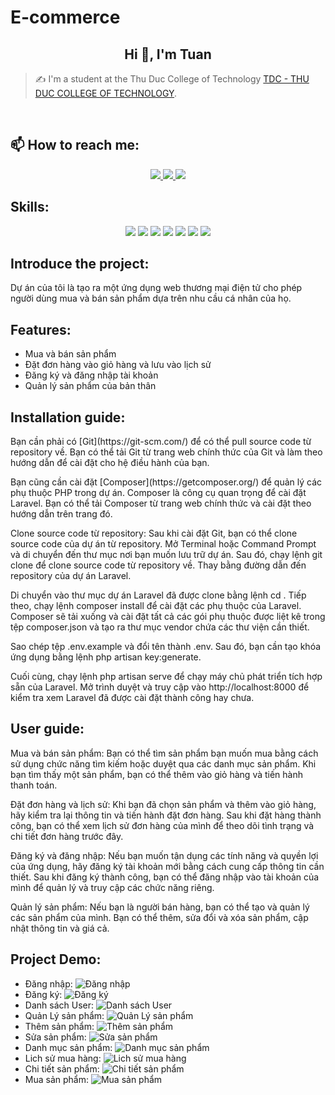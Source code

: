 # E-commerce
<h2 align="center">Hi 👋, I'm Tuan</h2>
<p align="center">
</p>

> ✍ I'm a student at the Thu Duc College of Technology [TDC - THU DUC COLLEGE OF TECHNOLOGY](https://el.tdc.edu.vn/).

<br />

## 📫 How to reach me:

<p align="center">
  <a href="https://www.facebook.com/profile.php?id=100045664062141&mibextid=ZbWKwL" alt="Facebook">
    <img src="https://img.icons8.com/fluent/48/000000/facebook-new.png" target="_blank" />
  </a> 
  <a href="https://github.com/TATTRAN25" alt="Github">
    <img src="https://img.icons8.com/fluent/48/000000/github.png"/>
  </a> 
  <a href="trananhtuan.tdc.2223@gmail.com" alt="Email">
    <img src="https://img.icons8.com/fluent/48/000000/mailing.png"/>
  </a>
</p>

## Skills:
<p align="center">
  <img src="https://img.icons8.com/color/48/000000/mysql-logo.png"/>
  <img src="https://img.icons8.com/color/48/000000/git.png"/>
  <img src="https://img.icons8.com/color/48/000000/github-2.png"/>
  <img src="https://img.icons8.com/color/48/000000/visual-studio-code-2019.png"/>
  <img src="https://img.icons8.com/color/48/null/visual-studio--v2.png"/>
  <img src="https://img.icons8.com/dusk/48/000000/anaconda.png"/>
  <img src="https://img.icons8.com/fluent/48/000000/spyder-ide.png"/>
</p>

## Introduce the project:
<p>
Dự án của tôi là tạo ra một ứng dụng web thương mại điện tử cho phép người dùng mua và bán sản phẩm dựa trên nhu cầu cá nhân của họ.
</p>

## Features:
- Mua và bán sản phẩm
- Đặt đơn hàng vào giỏ hàng và lưu vào lịch sử
- Đăng ký và đăng nhập tài khoản
- Quản lý sản phẩm của bản thân

## Installation guide:
<p>Bạn cần phải có [Git](https://git-scm.com/) để có thể pull source code từ repository về. Bạn có thể tải Git từ trang web chính thức của Git và làm theo hướng dẫn để cài đặt cho hệ điều hành của bạn.</p>
<p>Bạn cũng cần cài đặt [Composer](https://getcomposer.org/) để quản lý các phụ thuộc PHP trong dự án. Composer là công cụ quan trọng để cài đặt Laravel. Bạn có thể tải Composer từ trang web chính thức và cài đặt theo hướng dẫn trên trang đó.</p>
<p>Clone source code từ repository:
Sau khi cài đặt Git, bạn có thể clone source code của dự án từ repository. Mở Terminal hoặc Command Prompt và di chuyển đến thư mục nơi bạn muốn lưu trữ dự án. Sau đó, chạy lệnh git clone <link-repository> để clone source code từ repository về. Thay <link-repository> bằng đường dẫn đến repository của dự án Laravel.</p>
<p>Di chuyển vào thư mục dự án Laravel đã được clone bằng lệnh cd <tên-dự-án>. Tiếp theo, chạy lệnh composer install để cài đặt các phụ thuộc của Laravel. Composer sẽ tải xuống và cài đặt tất cả các gói phụ thuộc được liệt kê trong tệp composer.json và tạo ra thư mục vendor chứa các thư viện cần thiết.</p>
<p>Sao chép tệp .env.example và đổi tên thành .env. Sau đó, bạn cần tạo khóa ứng dụng bằng lệnh php artisan key:generate.</p>
<p>Cuối cùng, chạy lệnh php artisan serve để chạy máy chủ phát triển tích hợp sẵn của Laravel. Mở trình duyệt và truy cập vào http://localhost:8000 để kiểm tra xem Laravel đã được cài đặt thành công hay chưa.</p>

## User guide:
<p>Mua và bán sản phẩm: Bạn có thể tìm sản phẩm bạn muốn mua bằng cách sử dụng chức năng tìm kiếm hoặc duyệt qua các danh mục sản phẩm. Khi bạn tìm thấy một sản phẩm, bạn có thể thêm vào giỏ hàng và tiến hành thanh toán.</p>
<p>Đặt đơn hàng và lịch sử: Khi bạn đã chọn sản phẩm và thêm vào giỏ hàng, hãy kiểm tra lại thông tin và tiến hành đặt đơn hàng. Sau khi đặt hàng thành công, bạn có thể xem lịch sử đơn hàng của mình để theo dõi tình trạng và chi tiết đơn hàng trước đây.</p>
<p>Đăng ký và đăng nhập: Nếu bạn muốn tận dụng các tính năng và quyền lợi của ứng dụng, hãy đăng ký tài khoản mới bằng cách cung cấp thông tin cần thiết. Sau khi đăng ký thành công, bạn có thể đăng nhập vào tài khoản của mình để quản lý và truy cập các chức năng riêng.</p>
<p>Quản lý sản phẩm: Nếu bạn là người bán hàng, bạn có thể tạo và quản lý các sản phẩm của mình. Bạn có thể thêm, sửa đổi và xóa sản phẩm, cập nhật thông tin và giá cả.</p>

## Project Demo:
- Đăng nhập:
![Đăng nhập](ReadMe/Images/DangNhap.png)
- Đăng ký:
![Đăng ký](ReadMe/Images/DangKy.png)
- Danh sách User:
![Danh sách User](ReadMe/Images/DanhSachUser.png)
- Quản Lý sản phẩm:
![Quản Lý sản phẩm](ReadMe/Images/QuanLySanPham.png)
- Thêm sản phẩm:
![Thêm sản phẩm](ReadMe/Images/ThemSanPham.png)
- Sửa sản phẩm:
![Sửa sản phẩm](ReadMe/Images/SuaSanPham.png)
- Danh mục sản phẩm:
![Danh mục sản phẩm](ReadMe/Images/DanhMucSP.png)
- Lich sử mua hàng:
![Lich sử mua hàng](ReadMe/Images/LichSuMuaHang.png)
- Chi tiết sản phẩm:
![Chi tiết sản phẩm](ReadMe/Images/ChiTietSanPham.png)
- Mua sản phẩm:
![Mua sản phẩm](ReadMe/Images/MuaSanPham.png)


